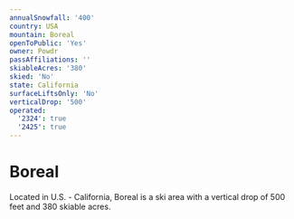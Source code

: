 ```yaml
---
annualSnowfall: '400'
country: USA
mountain: Boreal
openToPublic: 'Yes'
owner: Powdr
passAffiliations: ''
skiableAcres: '380'
skied: 'No'
state: California
surfaceLiftsOnly: 'No'
verticalDrop: '500'
operated:
  '2324': true
  '2425': true
---
```



# Boreal

Located in U.S. - California, Boreal is a ski area with a vertical drop of 500 feet and 380 skiable acres.
